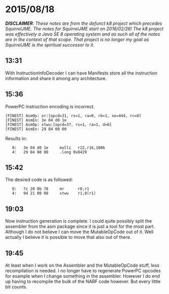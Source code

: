 # 2015/08/18

***DISCLAIMER***: _These notes are from the defunct k8 project which_
_precedes SquirrelJME. The notes for SquirrelJME start on 2016/02/26!_
_The k8 project was effectively a Java SE 8 operating system and as such_
_all of the notes are in the context of that scope. That project is no_
_longer my goal as SquirrelJME is the spiritual successor to it._

## 13:31

With InstructionInfoDecoder I can have Manifests store all the instruction
information and share it among any architecture.

## 15:36

PowerPC instruction encoding is incorrect.

    
    
    [FINEST] AsmOp: or:[opcd=31, rs=1, ra=0, rb=1, xo=444, rc=0]
    [FINEST] AsmEn: 3e 04 d0 1e
    [FINEST] AsmOp: stwu:[opcd=37, rs=1, ra=1, d=0]
    [FINEST] AsmEn: 29 84 00 00
    

Results in:

    
    
       0:	3e 04 d0 1e 	mulli   r22,r16,1086
       4:	29 84 00 00 	.long 0x8429
    

## 15:42

The desired code is as followed:

    
    
       0:	7c 20 0b 78 	mr      r0,r1
       4:	94 21 00 00 	stwu    r1,0(r1)
    

## 19:03

Now instruction generation is complete. I could quite possibly split the
assembler from the asm package since it is just a tool for the most part.
Although I do not believe I can move the MutableOpCode out of it. Well
actually I believe it is possible to move that also out of there.

## 19:45

At least when I work on the Assembler and the MutableOpCode stuff, less
recompilation is needed. I no longer have to regenerate PowerPC opcodes for
example when I change something in the assembler. However I do end up having
to recompile the bulk of the NARF code however. But every little bit counts.


